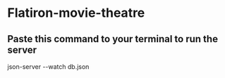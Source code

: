 # Flatiron-movie-theatre

## Paste this command to your terminal to run the server
json-server --watch db.json